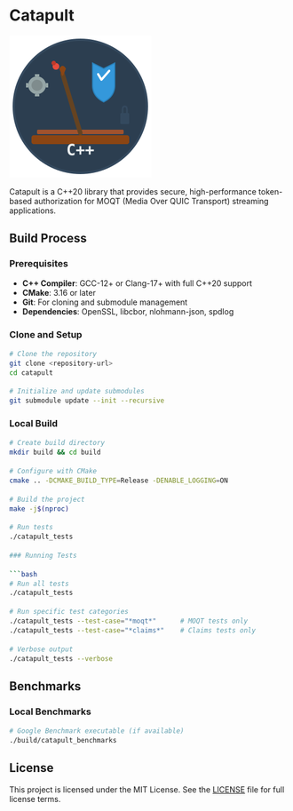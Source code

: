 # Catapult

![Catapult Icon](catapult-icon.svg)

Catapult is a C++20 library that provides secure, high-performance token-based authorization for MOQT (Media Over QUIC Transport) streaming applications. 

## Build Process

### Prerequisites

- **C++ Compiler**: GCC-12+ or Clang-17+ with full C++20 support
- **CMake**: 3.16 or later
- **Git**: For cloning and submodule management
- **Dependencies**: OpenSSL, libcbor, nlohmann-json, spdlog

### Clone and Setup

```bash
# Clone the repository
git clone <repository-url>
cd catapult

# Initialize and update submodules
git submodule update --init --recursive
```

### Local Build

```bash
# Create build directory
mkdir build && cd build

# Configure with CMake
cmake .. -DCMAKE_BUILD_TYPE=Release -DENABLE_LOGGING=ON

# Build the project
make -j$(nproc)

# Run tests
./catapult_tests

### Running Tests

```bash
# Run all tests
./catapult_tests

# Run specific test categories
./catapult_tests --test-case="*moqt*"      # MOQT tests only
./catapult_tests --test-case="*claims*"    # Claims tests only

# Verbose output
./catapult_tests --verbose
```

## Benchmarks

### Local Benchmarks

```bash
# Google Benchmark executable (if available)
./build/catapult_benchmarks

```


## License

This project is licensed under the MIT License. See the [LICENSE](BSD-2-Clause.txt) file for full license terms.
